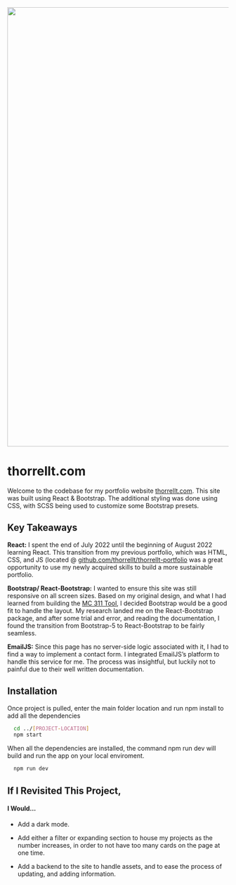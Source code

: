 <div align="center"> 
	<img src="https://user-images.githubusercontent.com/64343445/186755432-8d73f405-500d-4b9c-89db-77c70b3a894a.jpg" width= "1000">
</div> 

# thorrellt.com
  
Welcome to the codebase for my portfolio website [thorrellt.com]( https://thorrellt.com/). This site was built using React & Bootstrap. The additional styling was done using CSS, with SCSS being used to customize some Bootstrap presets. 

## Key Takeaways

**React:** I spent the end of July 2022 until the beginning of August 2022 learning React. This transition from my previous portfolio, which was HTML, CSS, and JS (located @ [github.com/thorrellt/thorrellt-portfolio](https://github.com/thorrellt/thorrellt-portfolio) was a great opportunity to use my newly acquired skills to build a more sustainable portfolio.  

**Bootstrap/ React-Bootstrap:** I wanted to ensure this site was still responsive on all screen sizes. Based on my original design, and what I had learned from building the [MC 311 Tool](https://thorrellt.github.io/mc311-tool/), I decided Bootstrap would be a good fit to handle the layout. My research landed me on the React-Bootstrap package, and after some trial and error, and reading the documentation, I found the transition from Bootstrap-5 to React-Bootstrap to be fairly seamless. 

**EmailJS:** Since this page has no server-side logic associated with it, I had to find a way to implement a contact form. I integrated EmailJS’s platform to handle this service for me. The process was insightful, but luckily not to painful due to their well written documentation. 
  

## Installation

Once project is pulled, enter the main folder location and run npm install to add all the dependencies 

```bash
  cd ../[PROJECT-LOCATION]
  npm start
```

When all the dependencies are installed, the command npm run dev will build and run the app on your local enviroment.

```bash
  npm run dev
```    
    
## If I Revisited This Project, 
#### I Would...

-   Add a dark mode. 

-   Add either a filter or expanding section to house my projects as the number increases, in order to not have too many cards on the page at one time.

-   Add a backend to the site to handle assets, and to ease the process of updating, and adding information.
